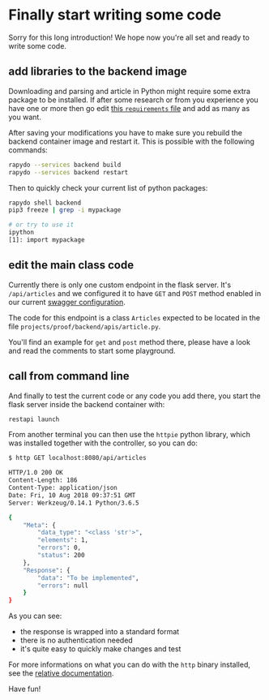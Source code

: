 
# Finally start writing some code

Sorry for this long introduction!
We hope now you're all set and ready to write some code.

## add libraries to the backend image

Downloading and parsing and article in Python might require some extra package to be installed. If after some research or from you experience you have one or more then go edit [this `requirements` file](https://github.com/pdonorio/proof-assignment/tree/master/builds/backend/requirements.txt) and add as many as you want. 

After saving your modifications you have to make sure you rebuild the backend container image and restart it. This is possible with the following commands:
```bash
rapydo --services backend build
rapydo --services backend restart
```

Then to quickly check your current list of python packages:
```bash
rapydo shell backend
pip3 freeze | grep -i mypackage

# or try to use it
ipython
[1]: import mypackage
```


## edit the main class code

Currently there is only one custom endpoint in the flask server.
It's `/api/articles` and we configured it to have `GET` and `POST` method enabled in our current [swagger configuration](https://github.com/pdonorio/proof-assignment/tree/master/projects/proof/backend/swagger).

The code for this endpoint is a class `Articles` expected to be located in the file `projects/proof/backend/apis/article.py`.

You'll find an example for `get` and `post` method there, please have a look and read the comments to start some playground.


## call from command line

And finally to test the current code or any code you add there, you start the flask server inside the backend container with:
```bash
restapi launch
```

From another terminal you can then use the `httpie` python library, which was installed together with the controller, so you can do:

```bash
$ http GET localhost:8080/api/articles

HTTP/1.0 200 OK
Content-Length: 186
Content-Type: application/json
Date: Fri, 10 Aug 2018 09:37:51 GMT
Server: Werkzeug/0.14.1 Python/3.6.5

{
    "Meta": {
        "data_type": "<class 'str'>",
        "elements": 1,
        "errors": 0,
        "status": 200
    },
    "Response": {
        "data": "To be implemented",
        "errors": null
    }
}
```

As you can see: 
- the response is wrapped into a standard format
- there is no authentication needed
- it's quite easy to quickly make changes and test

For more informations on what you can do with the `http` binary installed, see the [relative documentation](https://httpie.org/doc#examples).

Have fun!


